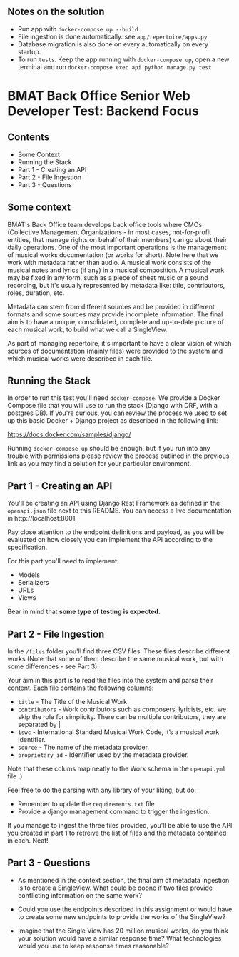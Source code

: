 ## Notes on the solution

- Run app with `docker-compose up --build`
- File ingestion is done automatically. see `app/repertoire/apps.py`
- Database migration is also done on every automatically on every startup.
- To run `tests`. Keep the app running with `docker-compose up`, open a new terminal and run `docker-compose exec api python manage.py test`

# BMAT Back Office Senior Web Developer Test: Backend Focus

## Contents

- Some Context
- Running the Stack
- Part 1 - Creating an API
- Part 2 - File Ingestion
- Part 3 - Questions

## Some context

BMAT's Back Office team develops back office tools where CMOs (Collective Management Organizations - in most cases, not-for-profit entities, that manage rights on behalf of their members) can go about their daily operations. One of the most important operations is the management of musical works documentation (or works for short). Note here that we work with metadata rather than audio. A musical work consists of the musical notes and lyrics (if any) in a musical composition. A musical work may be fixed in any form, such as
a piece of sheet music or a sound recording, but it's usually represented by metadata like: title, contributors, roles, duration, etc.

Metadata can stem from different sources and be provided in different formats and some sources may provide incomplete information. The final aim is to have a unique, consolidated, complete and up-to-date picture of each musical work, to build what we call a SingleView.

As part of managing repertoire, it's important to have a clear vision of which sources of documentation (mainly files) were provided to the system and which musical works were described in each file.

## Running the Stack

In order to run this test you'll need `docker-compose`. We provide a Docker Compose file that you will use to run the stack (Django with DRF, with a postgres DB). If you're curious, you can review the process we used to set up this basic Docker + Django project as described in the following link:

https://docs.docker.com/samples/django/

Running `docker-compose up` should be enough, but if you run into any trouble with permissions please review the process outlined in the previous link as you may find a solution for your particular environment.

## Part 1 - Creating an API

You'll be creating an API using Django Rest Framework as defined in the `openapi.json` file next to this README. You can access a live documentation in http://localhost:8001.

Pay close attention to the endpoint definitions and payload, as you will be evaluated on how closely you can implement the API according to the specification.

For this part you'll need to implement:

- Models
- Serializers
- URLs
- Views

Bear in mind that **some type of testing is expected.**

## Part 2 - File Ingestion

In the `/files` folder you'll find three CSV files. These files describe different works (Note that some of them describe the same musical work, but with some differences - see Part 3).

Your aim in this part is to read the files into the system and parse their content. Each file contains the following columns:

- `title` - The Title of the Musical Work
- `contributors` - Work contributors such as composers, lyricists, etc. we skip the role for simplicity. There can be multiple contributors, they are separated by |
- `iswc` - International Standard Musical Work Code, it’s a musical work identifier.
- `source` - The name of the metadata provider.
- `proprietary_id` - Identifier used by the metadata provider.

Note that these colums map neatly to the Work schema in the `openapi.yml` file ;)

Feel free to do the parsing with any library of your liking, but do:

- Remember to update the `requirements.txt` file
- Provide a django management command to trigger the ingestion.

If you manage to ingest the three files provided, you'll be able to use the API you created in part 1 to retreive the list of files and the metadata contained in each. Neat!

## Part 3 - Questions

- As mentioned in the context section, the final aim of metadata ingestion is to create a SingleView. What could be doone if two files provide conflicting information on the same work?

- Could you use the endpoints described in this assignment or would have to create some new endpoints to provide the works of the SingleView?

- Imagine that the Single View has 20 million musical works, do you think your solution would have a similar response time? What technologies would you use to keep response times reasonable?
